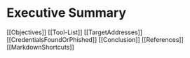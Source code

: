 # Executive Summary

[[Objectives]]
[[Tool-List]]
[[TargetAddresses]]
[[CredentialsFoundOrPhished]]
[[Conclusion]]
[[References]]
[[MarkdownShortcuts]]